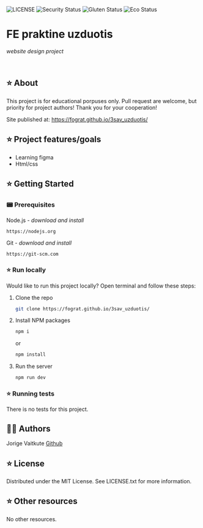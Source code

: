 ![LICENSE](https://img.shields.io/badge/license-MIT-blue.svg?style=flat-square)
![Security Status](https://img.shields.io/security-headers?label=Security&url=https%3A%2F%2Fgithub.com&style=flat-square)
![Gluten Status](https://img.shields.io/badge/Gluten-Free-green.svg)
![Eco Status](https://img.shields.io/badge/ECO-Friendly-green.svg)


# FE praktine uzduotis

_website design project_

<br>

## ⭐ About

This project is for educational porpuses only. Pull request are welcome, but priority for project authors! Thank you for your cooperation!

Site published at: https://fograt.github.io/3sav_uzduotis/


## ⭐ Project features/goals

- Learning figma
- Html/css

## ⭐ Getting Started

### 📟 Prerequisites

Node.js - _download and install_

```
https://nodejs.org
```

Git - _download and install_

```
https://git-scm.com
```

### ⭐ Run locally

Would like to run this project locally? Open terminal and follow these steps:

1. Clone the repo
    ```sh
    git clone https://fograt.github.io/3sav_uzduotis/
    ```
2. Install NPM packages
    ```sh
    npm i
    ```
    or
    ```sh
    npm install
    ```
3. Run the server
    ```sh
    npm run dev
    ```

### ⭐ Running tests

There is no tests for this project.

## 👩‍🎤 Authors

Jorige Vaitkute [Github](https://github.com/Fograt)

## ⭐ License

Distributed under the MIT License. See LICENSE.txt for more information.

## ⭐ Other resources

No other resources.